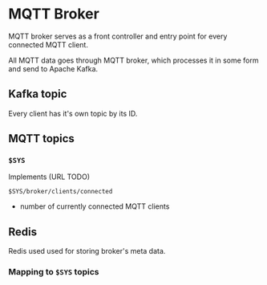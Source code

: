 # MQTT Broker

MQTT broker serves as a front controller and entry point for every connected MQTT client.

All MQTT data goes through MQTT broker, which processes it in some form and send to Apache Kafka.

## Kafka topic
Every client has it's own topic by its ID.

## MQTT topics
### `$SYS`
Implements (URL TODO) 

`$SYS/broker/clients/connected`
 - number of currently connected MQTT clients

## Redis
Redis used used for storing broker's meta data.

### Mapping to `$SYS` topics


